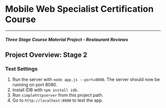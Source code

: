# Mobile Web Specialist Certification Course
---
#### _Three Stage Course Material Project - Restaurant Reviews_

## Project Overview: Stage 2

### Test Settings

1. Run the server with `node app.js --port=8080`. The server should now be running on port 8080.
2. Install IDB with `npm install idb`.
3. Run `simplehttpserver` from this project path.
4. Go to `http://localhost:8000` to test the app.